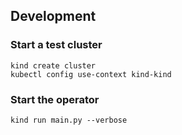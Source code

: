 

## Development

### Start a test cluster

```shell
kind create cluster
kubectl config use-context kind-kind
```


### Start the operator

```shell
kind run main.py --verbose
```
